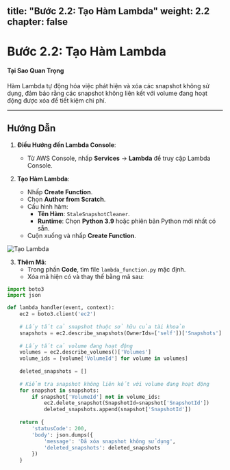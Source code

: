 title: "Bước 2.2: Tạo Hàm Lambda"
weight: 2.2
chapter: false
--------------

# Bước 2.2: Tạo Hàm Lambda

#### Tại Sao Quan Trọng

Hàm Lambda tự động hóa việc phát hiện và xóa các snapshot không sử dụng, đảm bảo rằng các snapshot không liên kết với volume đang hoạt động được xóa để tiết kiệm chi phí.

---

## Hướng Dẫn

1. **Điều Hướng đến Lambda Console**:
   - Từ AWS Console, nhấp **Services** → **Lambda** để truy cập Lambda Console.

2. **Tạo Hàm Lambda**:
   - Nhấp **Create Function**.
   - Chọn **Author from Scratch**.
   - Cấu hình hàm:
     - **Tên Hàm**: `StaleSnapshotCleaner`.
     - **Runtime**: Chọn **Python 3.9** hoặc phiên bản Python mới nhất có sẵn.
   - Cuộn xuống và nhấp **Create Function**.

![Tạo Lambda](../images/lambda_creation.png?featherlight=false&width=90pc)

3. **Thêm Mã**:
   - Trong phần **Code**, tìm file `lambda_function.py` mặc định.
   - Xóa mã hiện có và thay thế bằng mã sau:

```python
import boto3
import json

def lambda_handler(event, context):
    ec2 = boto3.client('ec2')
    
    # Lấy tất cả snapshot thuộc sở hữu của tài khoản
    snapshots = ec2.describe_snapshots(OwnerIds=['self'])['Snapshots']
    
    # Lấy tất cả volume đang hoạt động
    volumes = ec2.describe_volumes()['Volumes']
    volume_ids = [volume['VolumeId'] for volume in volumes]
    
    deleted_snapshots = []
    
    # Kiểm tra snapshot không liên kết với volume đang hoạt động
    for snapshot in snapshots:
        if snapshot['VolumeId'] not in volume_ids:
            ec2.delete_snapshot(SnapshotId=snapshot['SnapshotId'])
            deleted_snapshots.append(snapshot['SnapshotId'])
    
    return {
        'statusCode': 200,
        'body': json.dumps({
            'message': 'Đã xóa snapshot không sử dụng',
            'deleted_snapshots': deleted_snapshots
        })
    }